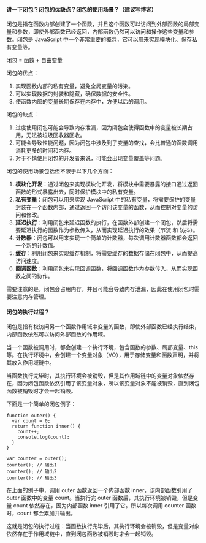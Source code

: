 <!--
 * @Author: Shu Binqi
 * @Date: 2023-02-24 21:47:19
 * @LastEditors: Shu Binqi
 * @LastEditTime: 2023-03-04 01:21:09
 * @Description: 八股文：闭包（4题）
 * @Version: 1.0.0
 * @FilePath: \interviewQuestions\八股文\JavaScript\闭包.md
-->

#### 讲一下闭包？闭包的优缺点？闭包的使用场景？（建议写博客）

闭包是指在函数内部创建了一个函数，并且这个函数可以访问到外部函数的局部变量和参数，即使外部函数已经返回，内部函数仍然可以访问和操作这些变量和参数。闭包是 JavaScript 中一个非常重要的概念，它可以用来实现模块化、保存私有变量等。

闭包 = 函数 + 自由变量

闭包的优点：

1. 实现函数内部的私有变量，避免全局变量的污染。
1. 可以实现数据的封装和隐藏，确保数据的安全性。
1. 使函数内部的变量长期保存在内存中，方便以后的调用。

闭包的缺点：

1. 过度使用闭包可能会导致内存泄漏，因为闭包会使得函数中的变量被长期占用，无法被垃圾回收器回收。
1. 可能会导致性能问题，因为闭包中涉及到了变量的查找，会比普通的函数调用消耗更多的时间和内存。
1. 对于不慎使用闭包的开发者来说，可能会出现变量覆盖等问题。

闭包的使用场景包括但不限于以下几个方面：

1. **模块化开发**：通过闭包来实现模块化开发，将模块中需要暴露的接口通过返回函数的形式暴露出去，同时保护模块中的私有变量。
1. **私有变量**：闭包可以用来实现 JavaScript 中的私有变量，将需要保护的变量封装在一个函数内部，通过返回一个访问该变量的函数，从而控制对变量的访问和修改。
1. **延迟执行**：利用闭包来延迟函数的执行，在函数外部创建一个闭包，然后将需要延迟执行的函数作为参数传入，从而实现延迟执行的效果（节流 和 防抖）。
1. **计数器**：闭包可以用来实现一个简单的计数器，每次调用计数器函数都会返回一个新的计数值。
1. **缓存**：利用闭包来实现缓存机制，将需要缓存的数据存储在闭包中，从而提高访问速度。
1. **回调函数**：利用闭包来实现回调函数，将回调函数作为参数传入，从而实现函数之间的协作。

需要注意的是，闭包会占用内存，并且可能会导致内存泄漏，因此在使用闭包时需要注意内存管理。

#### 闭包的执行过程？

闭包是指有权访问另一个函数作用域中变量的函数，即使外部函数已经执行结束，内部函数依然可以访问外部函数的作用域。

当一个函数被调用时，都会创建一个执行环境，包含函数的参数、局部变量、this 等。在执行环境中，会创建一个变量对象（VO），用于存储变量和函数声明，并将其放入作用域链中。

当函数执行完毕时，其执行环境会被销毁，但是其作用域链中的变量对象依然存在，因为闭包函数依然引用了该变量对象，所以该变量对象不能被销毁，直到闭包函数被销毁时才会一起销毁。

下面是一个简单的闭包例子：

```
function outer() {
  var count = 0;
  return function inner() {
    count++;
    console.log(count);
  }
}

var counter = outer();
counter(); // 输出1
counter(); // 输出2
counter(); // 输出3
```

在上面的例子中，调用 outer 函数返回一个内部函数 inner，该内部函数引用了 outer 函数中的变量 count。当执行完 outer 函数后，其执行环境被销毁，但是变量 count 依然存在，因为内部函数 inner 引用了它。所以每次调用 counter 函数时，count 都会累加并输出。

这就是闭包的执行过程：当函数执行完毕后，其执行环境会被销毁，但是变量对象依然存在于作用域链中，直到闭包函数被销毁时才会一起销毁。
